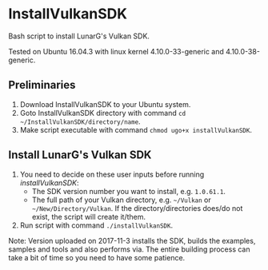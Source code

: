 # InstallVulkanSDK
Bash script to install LunarG's Vulkan SDK.

Tested on Ubuntu 16.04.3 with linux kernel 4.10.0-33-generic and 4.10.0-38-generic.

## Preliminaries
1. Download InstallVulkanSDK to your Ubuntu system.
2. Goto InstallVulkanSDK directory with command `cd ~/InstallVulkanSDK/directory/name`.
3. Make script executable with command `chmod ugo+x installVulkanSDK`.

## Install LunarG's Vulkan SDK
1. You need to decide on these user inputs before running *installVulkanSDK*: 
   - The SDK version number you want to install, e.g. `1.0.61.1`.
   - The full path of your Vulkan directory, e.g. `~/Vulkan` or `~/New/Directory/Vulkan`. If the directory/directories does/do not exist, the script will create it/them.
2. Run script with command `./installVulkanSDK`.

Note: Version uploaded on 2017-11-3 installs the SDK, builds the examples, samples and tools and also performs via. 
      The entire building process can take a bit of time so you need to have some patience.   
      
